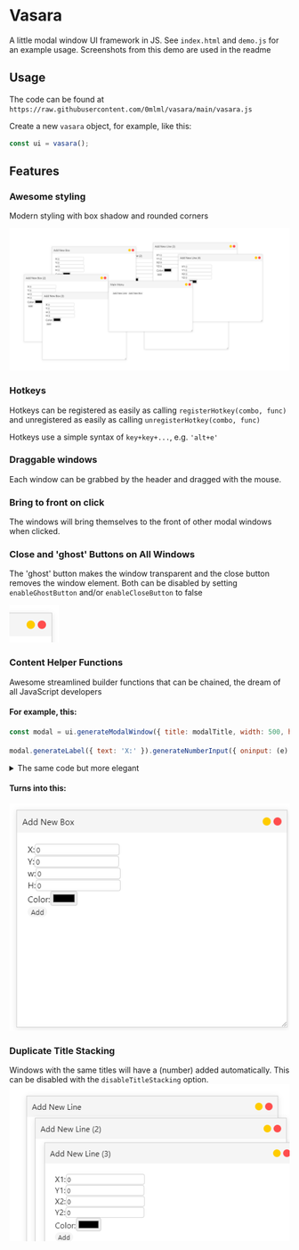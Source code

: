 # Vasara
A little modal window UI framework in JS. See `index.html` and `demo.js` for an example usage. Screenshots from this demo are used in the readme

## Usage

The code can be found at `https://raw.githubusercontent.com/0mlml/vasara/main/vasara.js`

Create a new `vasara` object, for example, like this:
```js
const ui = vasara();
```

## Features

### Awesome styling

Modern styling with box shadow and rounded corners

![Screenshot of lots of windows open](.github/styling-splash.png)

### Hotkeys

Hotkeys can be registered as easily as calling `registerHotkey(combo, func)` and unregistered as easily as calling `unregisterHotkey(combo, func)`

Hotkeys use a simple syntax of `key+key+...`, e.g. `'alt+e'`

### Draggable windows

Each window can be grabbed by the header and dragged with the mouse. 

### Bring to front on click

The windows will bring themselves to the front of other modal windows when clicked.

### Close and 'ghost' Buttons on All Windows

The 'ghost' button makes the window transparent and the close button removes the window element. Both can be disabled by setting `enableGhostButton` and/or `enableCloseButton` to false

![Screenshot of close and ghost buttons](.github/close-and-ghost-buttons.png)

### Content Helper Functions
Awesome streamlined builder functions that can be chained, the dream of all JavaScript developers

#### For example, this:

```js
const modal = ui.generateModalWindow({ title: modalTitle, width: 500, height: 400, resizable: true, });

modal.generateLabel({ text: 'X:' }).generateNumberInput({ oninput: (e) => { box.x = e.target.value; } }).putNewline().generateLabel({ text: 'Y:' }).generateNumberInput({ oninput: (e) => { box.y = e.target.value; } }).putNewline().generateLabel({ text: 'w:' }).generateNumberInput({ oninput: (e) => { box.w = e.target.value; } }).putNewline().generateLabel({ text: 'H:' }).generateNumberInput({ oninput: (e) => { box.h = e.target.value; } }).putNewline().generateLabel({ text: 'Color:' }).generateColorInput({ oninput: (e) => { box.color = e.target.value; } }).putNewline().generateButton({ text: 'Add', onclick: () => { ['x', 'y', 'w', 'h'].forEach(v => { box[v] = parseFloat(box[v]); }); boxes.push(box); redraw(); modal.remove(); } });
```

<details>
    <summary> The same code but more elegant</summary>

```js
const modal = ui.generateModalWindow({
    title: modalTitle,
    width: 500,
    height: 400,
    resizable: true,
});

modal.generateLabel({
    text: 'X:',
}).generateNumberInput({
    oninput: (e) => { box.x = e.target.value; },
}).putNewline();

modal.generateLabel({
    text: 'Y:',
}).generateNumberInput({
    oninput: (e) => { box.y = e.target.value; },
}).putNewline();

modal.generateLabel({
    text: 'w:',
}).generateNumberInput({
    oninput: (e) => { box.w = e.target.value; },
}).putNewline();

modal.generateLabel({
    text: 'H:',
}).generateNumberInput({
    oninput: (e) => { box.h = e.target.value; },
}).putNewline();

modal.generateLabel({
    text: 'Color:',
}).generateColorInput({
    oninput: (e) => { box.color = e.target.value; },
}).putNewline();

modal.generateButton({
    text: 'Add',
    onclick: () => {
        for (const key in ['x', 'y', 'w', 'h']) {
            box[key] = parseFloat(box[key]);
        }
        boxes.push(box);
        redraw();
        modal.remove();
    },
});
```
</details>

#### Turns into this:

![Screenshot of a demo window](.github/demo-box-window.png)

### Duplicate Title Stacking
Windows with the same titles will have a (number) added automatically.
This can be disabled with the `disableTitleStacking` option.
![Screenshot of title stacking](.github/window-stacking.png)